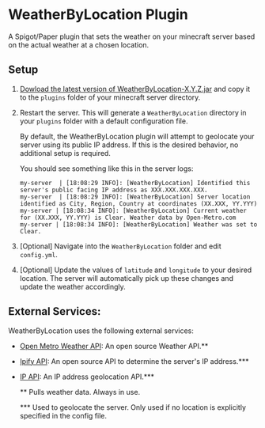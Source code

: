 # WeatherByLocation Plugin

A Spigot/Paper plugin that sets the weather on your minecraft server based on the actual weather at a chosen location. 

## Setup

1. [Dowload the latest version of WeatherByLocation-X.Y.Z.jar](https://github.com/scottbarnesg/WeatherByLocation/releases) and copy it to the `plugins` folder of your minecraft server directory.
2. Restart the server. This will generate a `WeatherByLocation` directory in your `plugins` folder with a default configuration file.

    By default, the WeatherByLocation plugin will attempt to geolocate your server using its public IP address. If this is the desired behavior, no additional setup is required.

    You should see something like this in the server logs:

    ```
    my-server  | [18:08:29 INFO]: [WeatherByLocation] Identified this server's public facing IP address as XXX.XXX.XXX.XXX.
    my-server  | [18:08:29 INFO]: [WeatherByLocation] Server location identified as City, Region, Country at coordinates (XX.XXX, YY.YYY)
    my-server | [18:08:34 INFO]: [WeatherByLocation] Current weather for (XX.XXX, YY.YYY) is Clear. Weather data by Open-Metro.com
    my-server | [18:08:34 INFO]: [WeatherByLocation] Weather was set to Clear.
    ```

3. [Optional] Navigate into the `WeatherByLocation` folder and edit `config.yml`. 
4. [Optional] Update the values of `latitude` and `longitude` to your desired location. The server will automatically pick up these changes and update the weather accordingly. 

## External Services:

WeatherByLocation uses the following external services:

- [Open Metro Weather API](https://github.com/scottbarnesg/WeatherByLocation): An open source Weather API.**
- [Ipify API](https://www.ipify.org/): An open source API to determine the server's IP address.***
- [IP API](https://ip-api.com/): An IP address geolocation API.***

    ** Pulls weather data. Always in use.

    *** Used to geolocate the server. Only used if no location is explicitly specified in the config file.